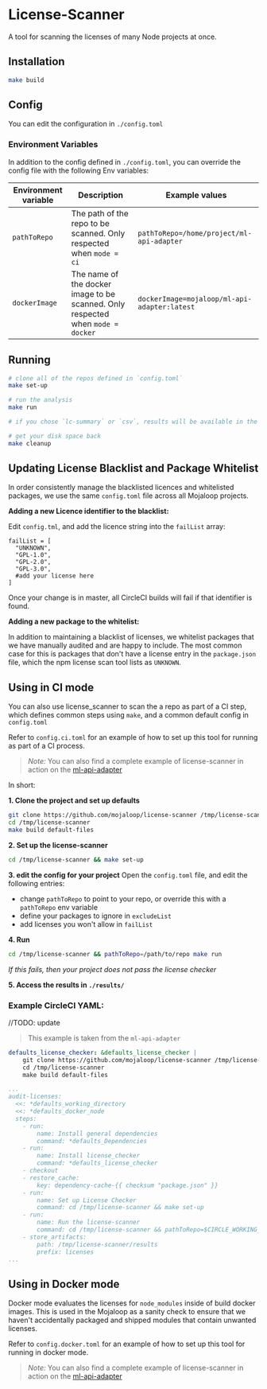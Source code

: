 # License-Scanner

A tool for scanning the licenses of many Node projects at once. 

## Installation

```bash
make build
```

## Config

You can edit the configuration in `./config.toml`

### Environment Variables

In addition to the config defined in `./config.toml`, you can override the config file with the following Env variables:

| Environment variable | Description | Example values |
| -------------------- | ----------- | ------ |
| `pathToRepo`         | The path of the repo to be scanned. Only respected when `mode = ci` | `pathToRepo=/home/project/ml-api-adapter` |
| `dockerImage`        | The name of the docker image to be scanned. Only respected when `mode = docker` | `dockerImage=mojaloop/ml-api-adapter:latest` |


## Running

```bash
# clone all of the repos defined in `config.toml`
make set-up

# run the analysis
make run

# if you chose `lc-summary` or `csv`, results will be available in the results dir 

# get your disk space back
make cleanup

```

## Updating License Blacklist and Package Whitelist

In order consistently manage the blacklisted licences and whitelisted packages, we use the same `config.toml` file across all Mojaloop projects.

__Adding a new Licence identifier to the blacklist:__

Edit `config.tml`, and add the licence string into the `failList` array:
```
failList = [
  "UNKNOWN",
  "GPL-1.0",
  "GPL-2.0",
  "GPL-3.0",
  #add your license here
]
```

Once your change is in master, all CircleCI builds will fail if that identifier is found.


__Adding a new package to the whitelist:__

In addition to maintaining a blacklist of licenses, we whitelist packages that we have manually audited and are happy to include.
The most common case for this is packages that don't have a license entry in the `package.json` file, which the npm license scan tool lists as `UNKNOWN`.


## Using in CI mode

You can also use license_scanner to scan the a repo as part of a CI step, which defines common steps using `make`, and a common default config in `config.toml`

Refer to `config.ci.toml` for an example of how to set up this tool for running as part of a CI process.

>_Note:_ You can also find a complete example of license-scanner in action on the [ml-api-adapter](https://github.com/mojaloop/ml-api-adapter/blob/master/.circleci/config.yml)

In short:

__1. Clone the project and set up defaults__

```bash
git clone https://github.com/mojaloop/license-scanner /tmp/license-scanner
cd /tmp/license-scanner
make build default-files
```

__2. Set up the license-scanner__
```bash
cd /tmp/license-scanner && make set-up
```

__3. edit the config for your project__
Open the `config.toml` file, and edit the following entries:

* change `pathToRepo` to point to your repo, or override this with a `pathToRepo` env variable
* define your packages to ignore in `excludeList`
* add licenses you won't allow in `failList`


__4. Run__

```bash
cd /tmp/license-scanner && pathToRepo=/path/to/repo make run
```

_If this fails, then your project does not pass the license checker_

__5. Access the results in `./results/`__


### Example CircleCI YAML:

//TODO: update
>This example is taken from the `ml-api-adapter`

```yaml
defaults_license_checker: &defaults_license_checker |
    git clone https://github.com/mojaloop/license-scanner /tmp/license-scanner
    cd /tmp/license-scanner
    make build default-files

...
audit-licenses:
  <<: *defaults_working_directory
  <<: *defaults_docker_node
  steps:
    - run:
        name: Install general dependencies
        command: *defaults_Dependencies
    - run:
        name: Install license_checker
        command: *defaults_license_checker
    - checkout
    - restore_cache:
        key: dependency-cache-{{ checksum "package.json" }}
    - run:
        name: Set up License Checker
        command: cd /tmp/license-scanner && make set-up
    - run:
        name: Run the license-scanner
        command: cd /tmp/license-scanner && pathToRepo=$CIRCLE_WORKING_DIRECTORY make run
    - store_artifacts:
        path: /tmp/license-scanner/results
        prefix: licenses
...
```

## Using in Docker mode

Docker mode evaluates the licenses for `node_modules` inside of build docker images. This is used in the Mojaloop as a sanity check to ensure that we haven't accidentally packaged and shipped modules that contain unwanted licenses.


Refer to `config.docker.toml` for an example of how to set up this tool for running in docker mode.

>_Note:_ You can also find a complete example of license-scanner in action on the [ml-api-adapter](https://github.com/mojaloop/ml-api-adapter/blob/master/.circleci/config.yml)

